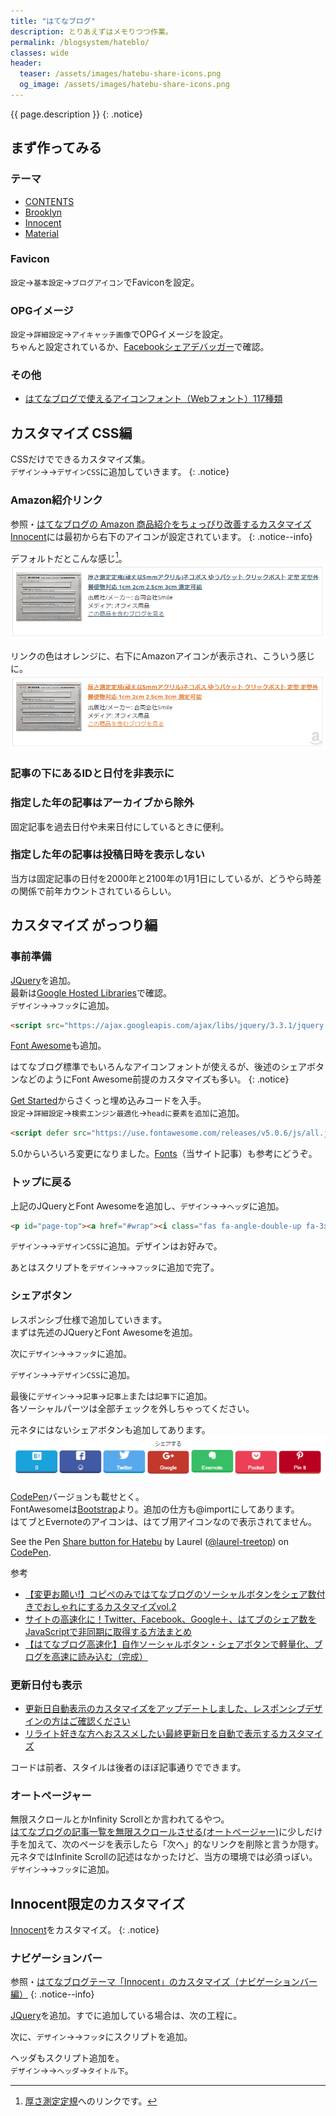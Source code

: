 ```yaml
---
title: "はてなブログ"
description: とりあえずはメモりつつ作業。
permalink: /blogsystem/hateblo/
classes: wide
header:
  teaser: /assets/images/hatebu-share-icons.png
  og_image: /assets/images/hatebu-share-icons.png
---
```

{{ page.description }}
{: .notice}

## まず作ってみる

### テーマ

+ [CONTENTS](http://blog.hatena.ne.jp/-/store/theme/6653812171397613909)
+ [Brooklyn](http://blog.hatena.ne.jp/-/store/theme/6653586347155924442)
+ [Innocent](http://blog.hatena.ne.jp/-/store/theme/6653586347149180725)
+ [Material](http://blog.hatena.ne.jp/-/store/theme/8454420450093337097)

### Favicon

`設定`→`基本設定`→`ブログアイコン`でFaviconを設定。

### OPGイメージ

`設定`→`詳細設定`→`アイキャッチ画像`でOPGイメージを設定。  
ちゃんと設定されているか、[Facebookシェアデバッガー](https://developers.facebook.com/tools/debug/)で確認。

### その他

+ [はてなブログで使えるアイコンフォント（Webフォント）117種類](http://www.foxism.jp/entry/2017/01/19/023536)

## カスタマイズ CSS編

CSSだけでできるカスタマイズ集。  
`デザイン`→<i class="fas fa-wrench" aria-hidden="true"></i>→`デザインCSS`に追加していきます。
{: .notice}

### Amazon紹介リンク

参照・[はてなブログの Amazon 商品紹介をちょっぴり改善するカスタマイズ](http://moonnote.hateblo.jp/entry/2016/01/04/215503)  
[Innocent](http://blog.hatena.ne.jp/-/store/theme/6653586347149180725)には最初から右下のアイコンが設定されています。
{: .notice--info}

デフォルトだとこんな感じ[^amazonlink]。
[![Amazon Link default](/assets/images/hatebu-amazon-link-default.png)](/assets/images/hatebu-amazon-link-default.png)

<script src="https://gist.github.com/laureltreetop/b0e9e9c85d05519256b32a9ef822bcc7.js"></script>

リンクの色はオレンジに、右下にAmazonアイコンが表示され、こういう感じに。
[![Amazon link](/assets/images/hatebu-amazon-link.png)](/assets/images/hatebu-amazon-link.png)

[^amazonlink]: [厚さ測定定規](http://amzn.to/2iUae5o)へのリンクです。

### 記事の下にあるIDと日付を非表示に

<script src="https://gist.github.com/laureltreetop/e9468b986da746fe7625d783928e47bf.js"></script>

### 指定した年の記事はアーカイブから除外

固定記事を過去日付や未来日付にしているときに便利。
<script src="https://gist.github.com/laureltreetop/003bfae833a5424f7987183d247fdbfc.js"></script>

### 指定した年の記事は投稿日時を表示しない

当方は固定記事の日付を2000年と2100年の1月1日にしているが、どうやら時差の関係で前年カウントされているらしい。
<script src="https://gist.github.com/laureltreetop/224100198431263f2b751473fabdf32a.js"></script>

## カスタマイズ がっつり編

### 事前準備

[JQuery](https://jquery.com/)を追加。  
最新は[Google Hosted Libraries](https://developers.google.com/speed/libraries/#jquery)で確認。  
`デザイン`→<i class="fas fa-wrench" aria-hidden="true"></i>→`フッタ`に追加。
```html
<script src="https://ajax.googleapis.com/ajax/libs/jquery/3.3.1/jquery.min.js"></script>
```

[Font Awesome](https://fontawesome.com/)も追加。  

はてなブログ標準でもいろんなアイコンフォントが使えるが、後述のシェアボタンなどのようにFont Awesome前提のカスタマイズも多い。
{: .notice}

[Get Started](https://fontawesome.com/get-started)からさくっと埋め込みコードを入手。  
`設定`→`詳細設定`→`検索エンジン最適化`→`headに要素を追加`に追加。
```html
<script defer src="https://use.fontawesome.com/releases/v5.0.6/js/all.js"></script>
```
5.0からいろいろ変更になりました。[Fonts](/create-pages/fonts/)（当サイト記事）も参考にどうぞ。

### トップに戻る

上記のJQueryとFont Awesomeを追加し、`デザイン`→<i class="fas fa-wrench" aria-hidden="true"></i>→`ヘッダ`に追加。
```html
<p id="page-top"><a href="#wrap"><i class="fas fa-angle-double-up fa-3x"></i></a></p>
```

`デザイン`→<i class="fas fa-wrench" aria-hidden="true"></i>→`デザインCSS`に追加。デザインはお好みで。
<script src="https://gist.github.com/laureltreetop/3201e4dfb093ef0cfecb1fe65d4d2c94.js"></script>

あとはスクリプトを`デザイン`→<i class="fas fa-wrench" aria-hidden="true"></i>→`フッタ`に追加で完了。
<script src="https://gist.github.com/laureltreetop/a2ad0f5f1adc4baa4364b03d09b98f59.js"></script>

### シェアボタン

レスポンシブ仕様で追加していきます。    
まずは先述のJQueryとFont Awesomeを追加。  

次に`デザイン`→<i class="fas fa-wrench" aria-hidden="true"></i>→`フッタ`に追加。  
<script src="https://gist.github.com/laureltreetop/6cc3c83b1f1268fc29ebc98b90a74f6e.js"></script>

`デザイン`→<i class="fas fa-wrench" aria-hidden="true"></i>→`デザインCSS`に追加。
<script src="https://gist.github.com/laureltreetop/895a30fcfff69189140de5d5f3be4792.js"></script>

最後に`デザイン`→<i class="fas fa-wrench" aria-hidden="true"></i>→`記事`→`記事上`または`記事下`に追加。  
各ソーシャルパーツは全部チェックを外しちゃってください。
<script src="https://gist.github.com/laureltreetop/2c3c2b5852c139bb65b8251ab2daabb1.js"></script>

元ネタにはないシェアボタンも追加してあります。
[![HateBu Share](/assets/images/hatebu-share-icons.png)](/assets/images/hatebu-share-icons.png)

[CodePen](https://codepen.io/)バージョンも載せとく。  
FontAwesomeは[Bootstrap](https://www.bootstrapcdn.com/fontawesome/)より。追加の仕方も@importにしてあります。  
はてブとEvernoteのアイコンは、はてブ用アイコンなので表示されてません。
<p data-height="336" data-theme-id="0" data-slug-hash="ZawGMW" data-default-tab="result" data-user="laurel-treetop" data-embed-version="2" data-pen-title="Share button for Hatebu" class="codepen">See the Pen <a href="https://codepen.io/laurel-treetop/pen/ZawGMW/">Share button for Hatebu</a> by Laurel (<a href="https://codepen.io/laurel-treetop">@laurel-treetop</a>) on <a href="https://codepen.io">CodePen</a>.</p>
<script async src="https://production-assets.codepen.io/assets/embed/ei.js"></script>

参考
+ [【変更お願い!】コピペのみではてなブログのソーシャルボタンをシェア数付きでおしゃれにするカスタマイズvol.2](http://www.yukihy.com/entry/vol2-hatenablog-share-btn-custom)
+ [サイトの高速化に！Twitter、Facebook、Google＋、はてブのシェア数をJavaScriptで非同期に取得する方法まとめ](https://nelog.jp/sns-buttons-on-ajax)
+ [【はてなブログ高速化】自作ソーシャルボタン・シェアボタンで軽量化、ブログを高速に読み込む（完成）](http://www.imuza.com/entry/2016/09/05/134417)

### 更新日付も表示

+ [更新日自動表示のカスタマイズをアップデートしました、レスポンシブデザインの方はご確認ください](http://www.tsubasa-note.blog/entry/last-modified-customize-fix)
+ [リライト好きな方へおススメしたい最終更新日を自動で表示するカスタマイズ](http://www.tsubasa-note.blog/entry/last-modified-customize)

コードは前者、スタイルは後者のほぼ記事通りでできます。

### オートページャー

無限スクロールとかInfinity Scrollとか言われてるやつ。  
[はてなブログの記事一覧を無限スクロールさせる(オートページャー)](http://psn.hatenablog.jp/entry/2015/12/11/090001)に少しだけ手を加えて、次のページを表示したら「次へ」的なリンクを削除と言うか隠す。  
元ネタではInfinite Scrollの記述はなかったけど、当方の環境では必須っぽい。  
`デザイン`→<i class="fas fa-wrench" aria-hidden="true"></i>→`フッタ`に追加。
<script src="https://gist.github.com/laureltreetop/158c07a10742f269b0695b96e19c2b80.js"></script>

## Innocent限定のカスタマイズ

[Innocent](http://blog.hatena.ne.jp/-/store/theme/6653586347149180725)をカスタマイズ。
{: .notice}

### ナビゲーションバー

参照・[はてなブログテーマ「Innocent」のカスタマイズ（ナビゲーションバー編）](http://moonnote.hateblo.jp/entry/customize-innocent-navigation-bar)
{: .notice--info}

[JQuery](https://jquery.com/)を追加。すでに追加している場合は、次の工程に。

次に、`デザイン`→<i class="fas fa-wrench" aria-hidden="true"></i>→`フッタ`にスクリプトを追加。
<script src="https://gist.github.com/laureltreetop/125855bb2fb7ed829836e2671be6851c.js"></script>

ヘッダもスクリプト追加を。  
`デザイン`→<i class="fas fa-wrench" aria-hidden="true"></i>→`ヘッダ`→`タイトル下`。
<script src="https://gist.github.com/laureltreetop/d7a56677d7ea34c877d570af60e8f2e6.js"></script>

